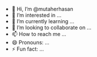 - 👋 Hi, I’m @mutaherhasan
- 👀 I’m interested in ...
- 🌱 I’m currently learning ...
- 💞️ I’m looking to collaborate on ...
- 📫 How to reach me ...
- 😄 Pronouns: ...
- ⚡ Fun fact: ...

<!---
mutaherhasan/mutaherhasan is a ✨ special ✨ repository because its `README.md` (this file) appears on your GitHub profile.
You can click the Preview link to take a look at your changes.
--->
